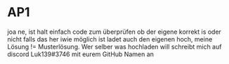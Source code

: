# AP1
joa ne, ist halt einfach code zum überprüfen ob der eigene korrekt is oder nicht
falls das her iwie möglich ist ladet auch den eigenen hoch, meine Lösung != Musterlösung.
Wer selber was hochladen will schreibt mich auf discord Luk139#3746 mit eurem GitHub Namen an
